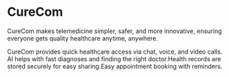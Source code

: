 <h1>CureCom</h1>
<p>CureCom makes telemedicine simpler, safer, and more innovative, ensuring everyone gets quality healthcare anytime, anywhere.</p>
<p>CureCom provides quick healthcare access via chat, voice, and video calls.​
AI helps with fast diagnoses and finding the right doctor.​
Health records are stored securely for easy sharing.​
Easy appointment booking with reminders.​​</p>
